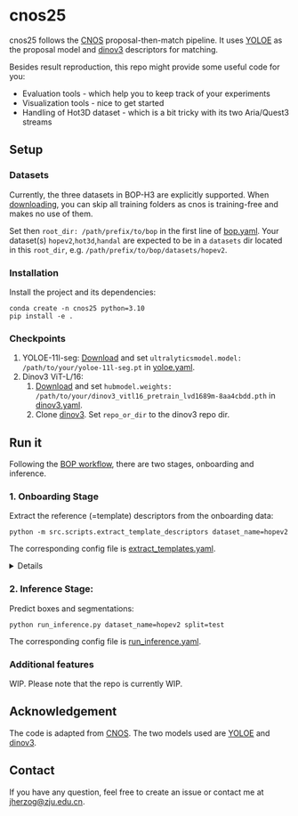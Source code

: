 # cnos25

cnos25 follows the [CNOS](https://github.com/nv-nguyen/cnos/) proposal-then-match pipeline.
It uses 
[YOLOE](https://github.com/THU-MIG/yoloe/) as the proposal model and 
[dinov3](https://github.com/facebookresearch/dinov3/) descriptors for matching.

Besides result reproduction, this repo might provide some useful code for you:
* Evaluation tools - which help you to keep track of your experiments
* Visualization tools - nice to get started
* Handling of Hot3D dataset  - which is a bit tricky with its two Aria/Quest3 streams

## Setup
### Datasets
Currently, the three datasets in BOP-H3 are explicitly supported.
When [downloading](https://bop.felk.cvut.cz/datasets/), you can skip all training folders as cnos is training-free and makes no use of them.

Set then `root_dir: /path/prefix/to/bop` in the first line of [bop.yaml](configs/data/bop.yaml). Your dataset(s) `hopev2`,`hot3d`,`handal` are expected to be in a `datasets` dir located in this `root_dir`,
e.g. `/path/prefix/to/bop/datasets/hopev2`.


### Installation
Install the project and its dependencies:
```commandline
conda create -n cnos25 python=3.10
pip install -e .
```

### Checkpoints
1. YOLOE-11l-seg:
[Download](https://github.com/ultralytics/assets/releases/download/v8.3.0/yoloe-11l-seg.pt) and set `ultralyticsmodel.model: /path/to/your/yoloe-11l-seg.pt` in [yoloe.yaml](configs/model/proposal/yoloe.yaml).
2. Dinov3 ViT-L/16:
   1. [Download](https://ai.meta.com/resources/models-and-libraries/dinov3-downloads/) and set `hubmodel.weights: /path/to/your/dinov3_vitl16_pretrain_lvd1689m-8aa4cbdd.pth` in [dinov3.yaml](configs/model/descriptor/dinov3.yaml). 
   2. Clone [dinov3](https://github.com/facebookresearch/dinov3). Set `repo_or_dir` to the dinov3 repo dir.  

## Run it
Following the [BOP workflow](https://bop.felk.cvut.cz/static/img/6d_object_pose_estimation.jpg), there are two stages,
onboarding and inference.

###  1. Onboarding Stage
Extract the reference (=template) descriptors from the onboarding data:
```commandline
python -m src.scripts.extract_template_descriptors dataset_name=hopev2
```
The corresponding config file is [extract_templates.yaml](configs/extract_templates.yaml).

<details><summary>Details</summary>
Descriptors are stored by default in a folder called `descriptors` created in `onboarding_static` of the selected dataset. 
</details>

### 2. Inference Stage:
Predict boxes and segmentations: 
```commandline
python run_inference.py dataset_name=hopev2 split=test
```
The corresponding config file is [run_inference.yaml](configs/run_inference.yaml).

### Additional features
WIP. Please note that the repo is currently WIP.

## Acknowledgement
The code is adapted from [CNOS](https://github.com/nv-nguyen/cnos/). The two models used are
[YOLOE](https://github.com/THU-MIG/yoloe/) and [dinov3](https://github.com/facebookresearch/dinov3/).

## Contact
If you have any question, feel free to create an issue or contact me at jherzog@zju.edu.cn.